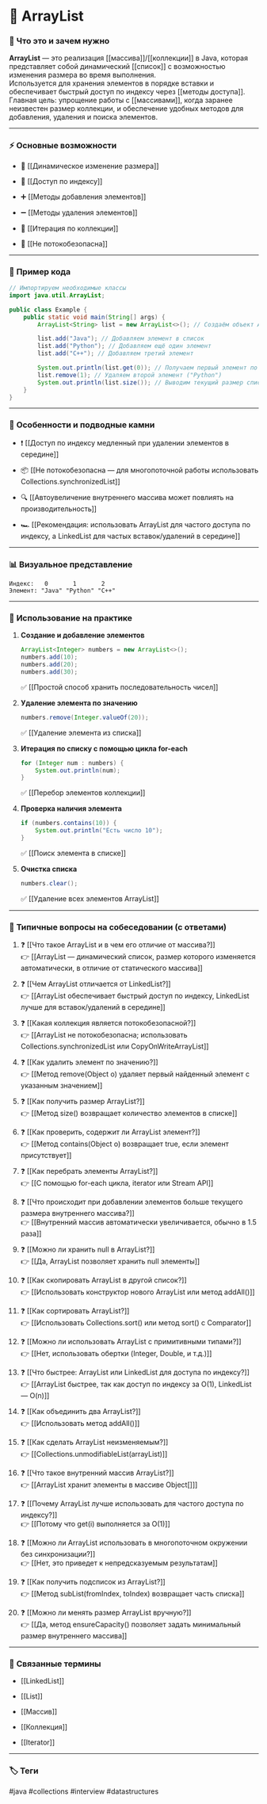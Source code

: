# 📄 **ArrayList**

### 📝 **Что это и зачем нужно**

**ArrayList** — это реализация [[массива]]/[[коллекции]] в Java, которая представляет собой динамический [[список]] с возможностью изменения размера во время выполнения.  
Используется для хранения элементов в порядке вставки и обеспечивает быстрый доступ по индексу через [[методы доступа]].  
Главная цель: упрощение работы с [[массивами]], когда заранее неизвестен размер коллекции, и обеспечение удобных методов для добавления, удаления и поиска элементов.

---

### ⚡ **Основные возможности**

- 📍 [[Динамическое изменение размера]]
    
- 🔑 [[Доступ по индексу]]
    
- ➕ [[Методы добавления элементов]]
    
- ➖ [[Методы удаления элементов]]
    
- 🔄 [[Итерация по коллекции]]
    
- 🚫 [[Не потокобезопасна]]
    

---

### 📌 **Пример кода**

```java
// Импортируем необходимые классы
import java.util.ArrayList;

public class Example {
    public static void main(String[] args) {
        ArrayList<String> list = new ArrayList<>(); // Создаём объект ArrayList

        list.add("Java"); // Добавляем элемент в список
        list.add("Python"); // Добавляем ещё один элемент
        list.add("C++"); // Добавляем третий элемент

        System.out.println(list.get(0)); // Получаем первый элемент по индексу
        list.remove(1); // Удаляем второй элемент ("Python")
        System.out.println(list.size()); // Выводим текущий размер списка
    }
}
```

---

### 🧠 **Особенности и подводные камни**

- ❗ [[Доступ по индексу медленный при удалении элементов в середине]]
    
- 📦 [[Не потокобезопасна — для многопоточной работы использовать Collections.synchronizedList]]
    
- 🔍 [[Автоувеличение внутреннего массива может повлиять на производительность]]
    
- 🏎 [[Рекомендация: использовать ArrayList для частого доступа по индексу, а LinkedList для частых вставок/удалений в середине]]
    

---

### 📊 **Визуальное представление**

```
Индекс:   0       1       2
Элемент: "Java" "Python" "C++"
```

---

### 💼 **Использование на практике**

1. **Создание и добавление элементов**
    
    ```java
    ArrayList<Integer> numbers = new ArrayList<>();
    numbers.add(10);
    numbers.add(20);
    numbers.add(30);
    ```
    
    ✅ [[Простой способ хранить последовательность чисел]]
    
2. **Удаление элемента по значению**
    
    ```java
    numbers.remove(Integer.valueOf(20));
    ```
    
    ✅ [[Удаление элемента из списка]]
    
3. **Итерация по списку с помощью цикла for-each**
    
    ```java
    for (Integer num : numbers) {
        System.out.println(num);
    }
    ```
    
    ✅ [[Перебор элементов коллекции]]
    
4. **Проверка наличия элемента**
    
    ```java
    if (numbers.contains(10)) {
        System.out.println("Есть число 10");
    }
    ```
    
    ✅ [[Поиск элемента в списке]]
    
5. **Очистка списка**
    
    ```java
    numbers.clear();
    ```
    
    ✅ [[Удаление всех элементов ArrayList]]
    

---

### 🎯 **Типичные вопросы на собеседовании (с ответами)**

1. ❓ [[Что такое ArrayList и в чем его отличие от массива?]]  
    👉 [[ArrayList — динамический список, размер которого изменяется автоматически, в отличие от статического массива]]
    
2. ❓ [[Чем ArrayList отличается от LinkedList?]]  
    👉 [[ArrayList обеспечивает быстрый доступ по индексу, LinkedList лучше для вставок/удалений в середине]]
    
3. ❓ [[Какая коллекция является потокобезопасной?]]  
    👉 [[ArrayList не потокобезопасна; использовать Collections.synchronizedList или CopyOnWriteArrayList]]
    
4. ❓ [[Как удалить элемент по значению?]]  
    👉 [[Метод remove(Object o) удаляет первый найденный элемент с указанным значением]]
    
5. ❓ [[Как получить размер ArrayList?]]  
    👉 [[Метод size() возвращает количество элементов в списке]]
    
6. ❓ [[Как проверить, содержит ли ArrayList элемент?]]  
    👉 [[Метод contains(Object o) возвращает true, если элемент присутствует]]
    
7. ❓ [[Как перебрать элементы ArrayList?]]  
    👉 [[С помощью for-each цикла, iterator или Stream API]]
    
8. ❓ [[Что происходит при добавлении элементов больше текущего размера внутреннего массива?]]  
    👉 [[Внутренний массив автоматически увеличивается, обычно в 1.5 раза]]
    
9. ❓ [[Можно ли хранить null в ArrayList?]]  
    👉 [[Да, ArrayList позволяет хранить null элементы]]
    
10. ❓ [[Как скопировать ArrayList в другой список?]]  
    👉 [[Использовать конструктор нового ArrayList или метод addAll()]]
    
11. ❓ [[Как сортировать ArrayList?]]  
    👉 [[Использовать Collections.sort() или метод sort() с Comparator]]
    
12. ❓ [[Можно ли использовать ArrayList с примитивными типами?]]  
    👉 [[Нет, использовать обертки (Integer, Double, и т.д.)]]
    
13. ❓ [[Что быстрее: ArrayList или LinkedList для доступа по индексу?]]  
    👉 [[ArrayList быстрее, так как доступ по индексу за O(1), LinkedList — O(n)]]
    
14. ❓ [[Как объединить два ArrayList?]]  
    👉 [[Использовать метод addAll()]]
    
15. ❓ [[Как сделать ArrayList неизменяемым?]]  
    👉 [[Collections.unmodifiableList(arrayList)]]
    
16. ❓ [[Что такое внутренний массив ArrayList?]]  
    👉 [[ArrayList хранит элементы в массиве Object[]]]
    
17. ❓ [[Почему ArrayList лучше использовать для частого доступа по индексу?]]  
    👉 [[Потому что get(i) выполняется за O(1)]]
    
18. ❓ [[Можно ли ArrayList использовать в многопоточном окружении без синхронизации?]]  
    👉 [[Нет, это приведет к непредсказуемым результатам]]
    
19. ❓ [[Как получить подсписок из ArrayList?]]  
    👉 [[Метод subList(fromIndex, toIndex) возвращает часть списка]]
    
20. ❓ [[Можно ли менять размер ArrayList вручную?]]  
    👉 [[Да, метод ensureCapacity() позволяет задать минимальный размер внутреннего массива]]
    

---

### 🔗 **Связанные термины**

- [[LinkedList]]
    
- [[List]]
    
- [[Массив]]
    
- [[Коллекция]]
    
- [[Iterator]]
    

---

### 🏷 **Теги**

#java #collections #interview #datastructures